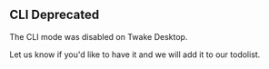 CLI Deprecated
-----------

The CLI mode was disabled on Twake Desktop.

Let us know if you'd like to have it and we will add it to our todolist.
